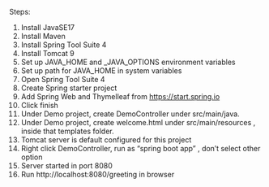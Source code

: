 Steps:
1)	Install JavaSE17
2)	Install Maven
3)	Install Spring Tool  Suite 4
4)	Install Tomcat 9
5)	Set up JAVA_HOME and _JAVA_OPTIONS environment variables
6)	Set up path for JAVA_HOME in system variables
7)	Open Spring Tool  Suite 4
8)	Create Spring starter project
9)	Add Spring Web and Thymelleaf from https://start.spring.io
10)	Click finish
11)	Under Demo project, create DemoController under src/main/java.
12)	Under Demo project, create welcome.html under src/main/resources , inside that templates folder.
13)	Tomcat server is default configured for this project
14)	Right click DemoController, run as “spring boot app” , don’t select other option
15)	Server started in port 8080
16)	Run http://localhost:8080/greeting in browser
